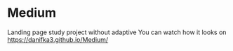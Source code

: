 # Medium
Landing page study project without adaptive
You can watch how it looks on https://danifka3.github.io/Medium/
